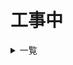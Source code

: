 ---
---

# 工事中

<details>
　<summary>一覧</summary>
{% for page in site.docs %}
* [{{ page.path }}]({{ site.baseurl }}{{ page.url }})
{% endfor %}
</details>
